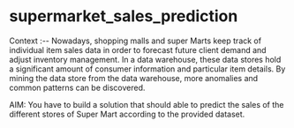 # supermarket_sales_prediction

Context :-- 
Nowadays, shopping malls and super Marts keep track of individual item sales data in
order to forecast future client demand and adjust inventory management. In a data
warehouse, these data stores hold a significant amount of consumer information and
particular item details. By mining the data store from the data warehouse, more
anomalies and common patterns can be discovered.

AIM: You have to build a solution that should able to predict the sales of the
different stores of Super Mart according to the provided dataset.
